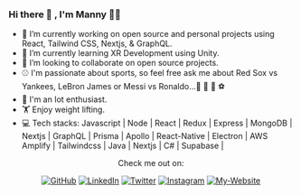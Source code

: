 ### Hi there 👋 , I'm Manny :technologist:

<!--
**mannycolon/mannycolon** is a ✨ _special_ ✨ repository because its `README.md` (this file) appears on your GitHub profile.

Here are some ideas to get you started:

- 🔭 I’m currently working on ...
- 🌱 I’m currently learning ...
- 👯 I’m looking to collaborate on ...
- 🤔 I’m looking for help with ...
- 💬 Ask me about ...
- 📫 How to reach me: ...
- 😄 Pronouns: ...
- ⚡ Fun fact: ...
-->

- 🔭 I’m currently working on open source and personal projects using React, Tailwind CSS, Nextjs, & GraphQL.
- 🌱 I’m currently learning XR Development using Unity.
- 👯 I’m looking to collaborate on open source projects.
- :baseball: I'm passionate about sports, so feel free ask me about Red Sox vs Yankees, LeBron James or Messi vs Ronaldo...:basketball: :football: :bowling: :soccer: 
- :robot: I'm an Iot enthusiast.
- :weight_lifting: Enjoy weight lifting.
- 💻 Tech stacks: 
Javascript | Node | React | Redux | Express | MongoDB | Nextjs | GraphQL | Prisma | Apollo | React-Native | Electron | AWS Amplify | Tailwindcss | Java | Nextjs | C# | Supabase |  

<p align="center">Check me out on:</p>
<p align="center">
	<a href="https://github.com/mannycolon"><img src="https://img.icons8.com/doodle/50/000000/github.png" alt="GitHub"/></a>
	<a href="https://www.linkedin.com/in/mannycolon/"><img src="https://img.icons8.com/doodle/50/000000/linkedin.png" alt="LinkedIn"/></a>
    	<a href="https://twitter.com/_mannycolon"><img src="https://img.icons8.com/doodle/50/000000/twitter.png" alt="Twitter"/></a>
	<a href="https://www.instagram.com/mannycolon.tech/"><img src="https://img.icons8.com/doodle/50/000000/instagram-new.png" alt="Instagram"/></a>
	<a href="https://mannycolon.tech/"><img src="https://img.icons8.com/cotton/50/000000/website.png" alt="My-Website"/></a>
</p>

